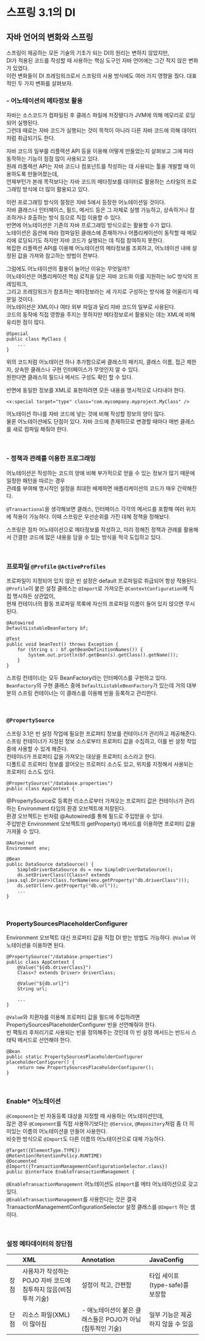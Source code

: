# 스프링 3.1의 DI      

## 자바 언어의 변화와 스프링       
스프링이 제공하는 모든 기술의 기초가 되는 DI의 원리는 변하지 않았지만,                 
DI가 적용된 코드를 작성할 때 사용하는 핵심 도구인 자바 언어에는 그간 적지 않은 변화가 있었다.         
이런 변화들이 DI 프레임워크로서 스프링의 사용 방식에도 여러 가지 영향을 줬다. 대표적인 두 가지 변화를 살펴보자.              

### - 어노테이션의 메타정보 활용             
자바는 소스코드가 컴파일된 후 클래스 파일에 저장됐다가 JVM에 의해 메모리로 로딩되어 실행된다.       
그런데 때로는 자바 코드가 실행되는 것이 목적이 아니라 다른 자바 코드에 의해 데이터처럼 취급되기도 한다.                      

자바 코드의 일부를 리플렉션 API 등을 이용해 어떻게 만들었는지 살펴보고 그에 따라 동작하는 기능이 점점 많이 사용되고 있다.            
원래 리플렉션 API는 자바 코드나 컴포넌트를 작성하는 데 사용되는 툴을 개발할 때 이용하도록 만들어졌는데,        
언제부턴가 본래 목적보다는 자바 코드의 메타정보를 데이터로 활용하는 스타일의 프로그래밍 방식에 더 많이 활용되고 있다.               

이런 프로그래밍 방식의 절정은 자바 5에서 등장한 어노테이션일 것이다.              
자바 클래스나 인터페이스, 필드, 메서드 등은 그 자체로 실행 가능하고, 상속하거나 참조하거나 호출하는 방식 등으로 직접 이용할 수 있다.        
반면에 어노테이션은 기존의 자바 프로그래밍 방식으로는 활용할 수가 없다.           
노테이션은 옵션에 따라 컴파일된 클래스에 존재하거나 어플리케이션이 동작할 때 메모리에 로딩되기도 하지만 자바 코드가 실행되는 데 직접 참여하지 못한다.          
복잡한 리플렉션 API를 이용해 어노테이션의 메타정보를 조회하고, 어노테이션 내에 설정된 값을 가져와 참고하는 방법이 전부다.                

그럼에도 어노테이션의 활용이 늘어난 이유는 무엇일까?           
어노테이션은 어플리케이션 핵심 로직을 담은 자바 코드와 이를 지원하는 IoC 방식의 프레임워크,                
그리고 프레임워크가 참조하는 메타정보라는 세 가지로 구성하는 방식에 잘 어울리기 때문일 것이다.          
어노테이션은 XML이나 여타 외부 파일과 달리 자바 코드의 일부로 사용된다.                
코드의 동작에 직접 영향을 주지는 못하지만 메타정보로서 활용되는 데는 XML에 비해 유리한 점이 많다.                

```  
@Special 
public class MyClass {
    ...
}
```   

위의 코드처럼 어노테이션 하나 추가함으로써 클래스의 패키지, 클래스 이름, 접근 제한자, 상속한 클래스나 구현 인터페이스가 무엇인지 알 수 있다.      
원한다면 클래스의 필드나 메서드 구성도 확인 할 수 있다.        

반면에 동일한 정보를 XML로 표현하려면 모든 내용을 명시적으로 나타내야 한다.  

```  
<x:special target="type" class="com.mycompany.myproject.MyClass" />
```  

어노테이션 하나를 자바 코드에 넣는 것에 비해 작성할 정보의 양이 많다.            
물론 어노테이션에도 단점이 있다. 자바 코드에 존재하므로 변경할 때마다 매번 클래스를 새로 컴파일 해줘야 한다.       

<br />    

### - 정책과 관례를 이용한 프로그래밍        
어노테이션은 작성하는 코드의 양에 비해 부가적으로 얻을 수 있는 정보가 많기 때문에 일정한 패턴을 따르는 경우        
관례를 부여해 명시적인 설정을 최대한 배제하면 애플리케이션의 코드가 매우 간략해진다.       

`@Transactional`을 생각해보면 클래스, 인터페이스 각각의 메서드를 포함해 여러 위치에 적용이 가능하다. 이때 스프링은 우선순위를 가진 대체 정책을 정해놨다.        

스프링은 점차 어노테이션으로 메타정보를 작성하고, 미리 정해진 정책과 관례를 활용해서 간결한 코드에 많은 내용을 담을 수 있는 방식을 적극 도입하고 있다.           

<br />    

### 프로파일 `@Profile` `@ActiveProfiles`         
프로파일이 지정되어 있지 않은 빈 설정은 default 프로파일로 취급되어 항상 적용된다.              
`@Profile`이 붙은 설정 클래스는 `@Import`로 가져오든 `@ContextConfiguration`에 직접 명시하든 상관없이,     
현재 컨테이너의 활동 프로파일 목록에 자신의 프로파일 이름이 들어 있지 않으면 무시된다.  

```  
@Autowired
DefaultListableBeanFactory bf;

@Test
public void beanTest() throws Exception {
    for (String s : bf.getBeanDefinitionNames()) {
        System.out.println(bf.getBean(s).getClass().getName());
    }
}
```  

스프링 컨테이너는 모두 BeanFactory라는 인터페이스를 구현하고 있다.       
`BeanFactory`의 구현 클래스 중에 `DefaultListableBeanFactory`가 있는데 거의 대부분의 스프링 컨테이너는 이 클래스를 이용해 빈을 등록하고 관리한다.      

    
<br />    

### `@PropertySource`      
스프링 3.1은 빈 설정 작업에 필요한 프로퍼티 정보를 컨테이너가 관리하고 제공해준다.   
스프링 컨테이너가 지정된 정보 소스로부터 프로퍼티 값을 수집하고, 이를 빈 설정 작업 중에 사용할 수 있게 해준다.   
컨테이너가 프로퍼티 값을 가져오는 대상을 프로퍼티 소스라고 한다.  
디폴트로 프로퍼티 정보를 끌어오는 프로퍼티 소스도 있고, 위치를 지정해서 사용되는 프로퍼티 소스도 있다.  

```  
@PropertySource("/database.properties")
public class AppContext {
```    

@PropertySource로 등록한 리소스로부터 가져오는 프로퍼티 값은 컨테이너가 관리하는 Environment 타입의 환경 오브젝트에 저장된다.            
환경 오브젝트는 빈처럼 @Autowired를 통해 필드로 주입받을 수 있다.            
주입받은 Environment 오브젝트의 getProperty() 메서드를 이용하면 프로퍼티 값을 가져올 수 있다.            

```  
@Autowired
Environment env;
   
@Bean
public DataSource dataSource() {
    SimpleDriverDataSource ds = new SimpleDriverDataSource();
    ds.setDriverClass((Class<? extends java.sql.Driver>)Class.forName(env.getProperty("db.driverClass")));
    ds.setUrl(env.getProperty("db.url"));
    ...
}
```  

<br />    

### PropertySourcesPlaceholderConfigurer     
Environment 오브젝트 대신 프로퍼티 값을 직접 DI 받는 방법도 가능하다. `@Value` 어노테이션을 이용하면 된다.     

```    
@PropertySource("/database.properties")
public class AppContext {
    @Value("${db.driverClass}")
    Class<? extends Driver> driverClass;

    @Value("${db.url}")
    String url;

    ...
}
```   

`@Value`와 치환자를 이용해 프로퍼티 값을 필드에 주입하려면 PropertySourcesPlaceholderConfigurer 빈을 선언해줘야 한다.          
빈 팩토리 후처리기로 사용되는 빈을 정의해주는 것인데 이 빈 설정 메서드는 반드시 스태틱 메서드로 선언해야 한다.          


```
@Bean
public static PropertySourcesPlaceholderConfigurer placeholderConfigurer() {
    return new PropertySourcesPlaceholderConfigurer();
}
```

<br />    

### Enable* 어노테이션    
`@Component`는 빈 자동등록 대상을 지정할 때 사용하는 어노테이션인데,         
많은 경우 `@Component`를 직접 사용하기보다는 `@Service`, `@Repository`처럼 좀 더 의미있는 이름의 어노테이션을 만들어 사용한다.      
비슷한 방식으로 `@Import`도 다른 이름의 어노테이션으로 대체 가능하다.      

```
@Target({ElementType.TYPE})
@Retention(RetentionPolicy.RUNTIME)
@Documented
@Import({TransactionManagementConfigurationSelector.class})
public @interface EnableTransactionManagement {
```

`@EnableTransactionManagement` 어노테이션도 `@Import`를 메타 어노테이션으로 갖고 있다.      
`@EnableTransactionManagement`를 사용한다는 것은 결국 TransactionManagementConfigurationSelector 설정 클래스를 `@Import` 하는 셈이다.      

<br />       

### 설정 메타데이터의 장단점      

| |XML|Annotation|JavaConfig|
|:---|:---|:---|:---|
|장점|사용자가 작성하는 POJO 자바 코드에 침투하지 않음(비침투적 기술)|설정이 적고, 간편함|타입 세이프(type-safe)를 보장함|
|단점|리소스 파일(XML)이 많아짐| - 애노테이션이 붙은 클래스들은 POJO가 아님(침투적인 기술) |일부 기능은 제공하지 않을 수 있음|

 